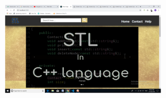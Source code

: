 ﻿![alt text](https://raw.githubusercontent.com/savanhapani/ReactAnimation/master/screenshot/screenshot.png)